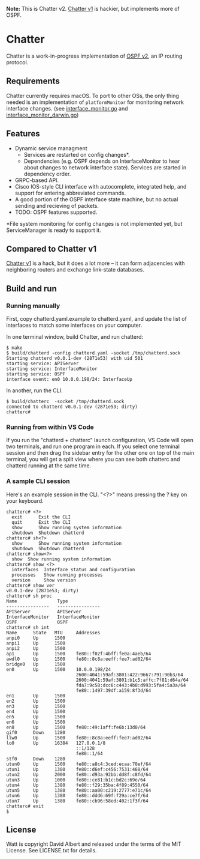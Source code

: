 **Note:** This is Chatter v2. [Chatter v1](https://github.com/davidbalbert/chatter/tree/v1) is hackier, but implements more of OSPF.

# Chatter

Chatter is a work-in-progress implementation of [OSPF v2](https://www.rfc-editor.org/rfc/rfc2328), an IP routing protocol. 

## Requirements

Chatter currently requires macOS. To port to other OSs, the only thing needed is an implementation of `platformMonitor` for monitoring network interface changes. (see [interface_monitor.go](/net/netmon/interface_monitor.go) and [interface_monitor_darwin.go](/net/netmon/interface_monitor_darwin.go))

## Features

- Dynamic service managment
    - Services are restarted on config changes*.
    - Dependencies (e.g. OSPF depends on InterfaceMonitor to hear about changes to network interface state). Services are started in dependency order.
- GRPC-based API.
- Cisco IOS-style CLI interface with autocomplete, integrated help, and support for entering abbreviated commands.
- A good portion of the OSPF interface state machine, but no actual sending and recieving of packets.
- TODO: OSPF features supported.

*File system monitoring for config changes is not implemented yet, but ServiceManager is ready to support it.

## Compared to Chatter v1

[Chatter v1](https://github.com/davidbalbert/chatter/tree/v1) is a hack, but it does a lot more – it can form adjacencies with neighboring routers and exchange link-state databases.

## Build and run

### Running manually

First, copy chatterd.yaml.example to chatterd.yaml, and update the list of interfaces to match some interfaces on your computer.

In one terminal window, build Chatter, and run chatterd:

```
$ make
$ build/chatterd -config chatterd.yaml -socket /tmp/chatterd.sock
Starting chatterd v0.0.1-dev (2871e53) with uid 501
starting service: APIServer
starting service: InterfaceMonitor
starting service: OSPF
interface event: en0 10.0.0.198/24: InterfaceUp
```

In another, run the CLI. 

```
$ build/chatterc  -socket /tmp/chatterd.sock
connected to chatterd v0.0.1-dev (2871e53; dirty)
chatterc# 
```

### Running from within VS Code

If you run the "chatterd + chatterc" launch configuration, VS Code will open two terminals, and run one program in each. If you select one terminal session and then drag the sidebar entry for the other one on top of the main terminal, you will get a split view where you can see both chatterc and chatterd running at the same time.

### A sample CLI session

Here's an example session in the CLI. "<?>" means pressing the ? key on your keyboard.

```
chatterc# <?>
  exit      Exit the CLI
  quit      Exit the CLI
  show      Show running system information
  shutdown  Shutdown chatterd
chatterc# sh<?>
  show      Show running system information
  shutdown  Shutdown chatterd
chatterc# show<?>
  show  Show running system information
chatterc# show <?>
  interfaces  Interface status and configuration
  processes   Show running processes
  version     Show version
chatterc# show ver
v0.0.1-dev (2871e53; dirty)
chatterc# sh proc
Name               Type               
----------------   ----------------   
APIServer          APIServer          
InterfaceMonitor   InterfaceMonitor   
OSPF               OSPF               
chatterc# sh int 
Name      State   MTU     Addresses                                    
anpi0     Up      1500                                                 
anpi1     Up      1500                                                 
anpi2     Up      1500                                                 
ap1       Up      1500    fe80::f02f:4bff:fe0a:4aeb/64                 
awdl0     Up      1500    fe80::8c8a:eeff:fee7:ad02/64                 
bridge0   Up      1500                                                 
en0       Up      1500    10.0.0.198/24                                
                          2600:4041:59af:3801:422:9667:791:90b3/64     
                          2600:4041:59af:3801:b1c5:affc:7f81:d64a/64   
                          fda7:9c58:dcc6:c443:4b8:d993:5fa4:5a3a/64    
                          fe80::1497:39df:a159:8f3d/64                 
en1       Up      1500                                                 
en2       Up      1500                                                 
en3       Up      1500                                                 
en4       Up      1500                                                 
en5       Up      1500                                                 
en6       Up      1500                                                 
en8       Up      1500    fe80::49:1aff:fe6b:13d0/64                   
gif0      Down    1280                                                 
llw0      Up      1500    fe80::8c8a:eeff:fee7:ad02/64                 
lo0       Up      16384   127.0.0.1/8                                  
                          ::1/128                                      
                          fe80::1/64                                   
stf0      Down    1280                                                 
utun0     Up      1500    fe80::a8c4:3ced:ecaa:70ef/64                 
utun1     Up      1380    fe80::d6ef:c456:7531:468/64                  
utun2     Up      2000    fe80::d93a:92bb:dd8f:c8fd/64                 
utun3     Up      1000    fe80::ce81:b1c:bd2c:69e/64                   
utun4     Up      1380    fe80::f29:35ba:4f89:4550/64                  
utun5     Up      1380    fe80::aa00:c219:2777:e71c/64                 
utun6     Up      1380    fe80::ddd6:69f:f29a:ce7f/64                  
utun7     Up      1380    fe80::cb96:58ed:402:1f3f/64                  
chatterc# exit
$
```

## License

Watt is copyright David Albert and released under the terms of the MIT License. See LICENSE.txt for details.
